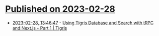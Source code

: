 # [Published on 2023-02-28](index.md)

* [2023-02-28, 13:46:47](https://lobste.rs/s/mo95ai/using_tigris_database_search_with_trpc) - [Using Tigris Database and Search with tRPC and Next.js - Part 1 | Tigris](https://www.tigrisdata.com/blog/tigris-database-search-trpc-nextjs-part-1/)
